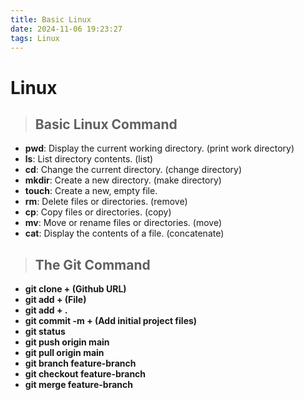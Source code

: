 ```yaml
---
title: Basic Linux
date: 2024-11-06 19:23:27
tags: Linux
---
```


# Linux

> ## Basic Linux Command
- **pwd**: Display the current working directory. (print work directory)  
- **ls**: List directory contents. (list)  
- **cd**: Change the current directory. (change directory)  
- **mkdir**: Create a new directory. (make directory)  
- **touch**: Create a new, empty file.  
- **rm**: Delete files or directories. (remove)  
- **cp**: Copy files or directories. (copy)  
- **mv**: Move or rename files or directories. (move)  
- **cat**: Display the contents of a file. (concatenate)



> ## The Git Command

- **git clone + (Github URL)**
- **git add + (File)**
- **git add + .**
- **git commit -m + (Add initial project files)**  
- **git status**
- **git push origin main**
- **git pull origin main**
- **git branch feature-branch**
- **git checkout feature-branch**
- **git merge feature-branch**




